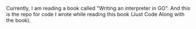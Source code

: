 Currently, I am reading a book called "Writing an interpreter in GO". And this is the repo for code I wrote while reading this book (Just Code Along with the book).
